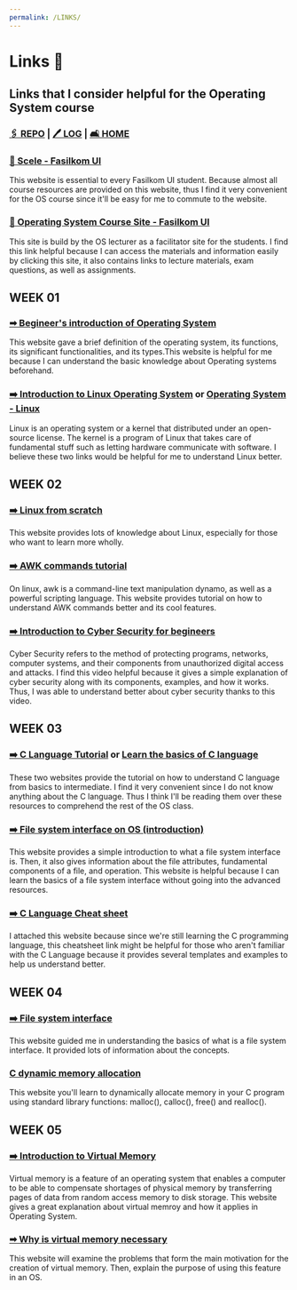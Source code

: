 ```yaml
---
permalink: /LINKS/
---
```

# Links 🔗
## Links that I consider helpful for the Operating System course 
### [🖇  REPO](https://github.com/anastasiaaaudiw/os212) | [🖊  LOG](TXT/mylog.txt) | [🛋 HOME](index.md)

### [🔺 Scele - Fasilkom UI](https://scele.cs.ui.ac.id/)
This website is essential to every Fasilkom UI student. Because almost all course resources are provided on this website, thus I find it very convenient for the OS course since it'll be easy for me to commute to the website.

### [🔺 Operating System Course Site - Fasilkom UI](https://os.vlsm.org/)
This site is build by the OS lecturer as a facilitator site for the students. I find this link helpful because I can access the materials and information easily by clicking this site, it also contains links to lecture materials, exam questions, as well as assignments. 

## WEEK 01
### [➡ Begineer's introduction of Operating System](https://www.geeksforgeeks.org/introduction-of-operating-system-set-1/)
This website gave a brief definition of the operating system, its functions, its significant functionalities, and its types.This website is helpful for me because I can understand the basic knowledge about Operating systems beforehand. 

### [➡️ Introduction to Linux Operating System](https://www.guru99.com/introduction-linux.html) or [Operating System - Linux](https://www.tutorialspoint.com/operating_system/os_linux.htm)
Linux is an operating system or a kernel that distributed under an open-source license. The kernel is a program of Linux that takes care of fundamental stuff such as letting hardware communicate with software. I believe these two links would be helpful for me to understand Linux better. 

## WEEK 02
### [➡️ Linux from scratch](https://www.linuxfromscratch.org/lfs/view/stable/)
This website provides lots of knowledge about Linux, especially for those who want to learn more wholly. 

### [➡️ AWK commands tutorial](https://www.howtogeek.com/562941/how-to-use-the-awk-command-on-linux/)
On linux, awk is a command-line text manipulation dynamo, as well as a powerful scripting language. This website provides tutorial on how to understand AWK commands better and its cool features. 

### [➡️ Introduction to Cyber Security for begineers](https://www.youtube.com/watch?v=inWWhr5tnEA)
Cyber Security refers to the method of protecting programs, networks, computer systems, and their components from unauthorized digital access and attacks. I find this video helpful because it gives a simple explanation of cyber security along with its components, examples, and how it works. Thus, I was able to understand better about cyber security thanks to this video. 

## WEEK 03
### [➡️ C Language Tutorial](https://www.w3schools.in/c-tutorial/) or [Learn the basics of C language](https://www.learn-c.org/)
These two websites provide the tutorial on how to understand C language from basics to intermediate. I find it very convenient since I do not know anything about the C language. Thus I think I'll be reading them over these resources to comprehend the rest of the OS class. 

### [➡️ File system interface on OS (introduction)](https://www.w3schools.in/operating-system-tutorial/file-system-interface/)
This website provides a simple introduction to what a file system interface is. Then, it also gives information about the file attributes, fundamental components of a file, and operation. This website is helpful because I can learn the basics of a file system interface without going into the advanced resources. 

### [➡️ C Language Cheat sheet](https://www.dummies.com/programming/c/c-programming-for-dummies-cheat-sheet/)
I attached this website because since we're still learning the C programming language, this cheatsheet link might be helpful for those who aren't familiar with the C Language because it provides several templates and examples to help us understand better. 

## WEEK 04
### [➡️ File system interface](https://www.w3schools.in/operating-system-tutorial/file-system-interface/)
This website guided me in understanding the basics of what is a file system interface. It provided lots of information about the concepts.

### [C dynamic memory allocation](https://www.programiz.com/c-programming/c-dynamic-memory-allocation)
This website you'll learn to dynamically allocate memory in your C program using standard library functions: malloc(), calloc(), free() and realloc().

## WEEK 05
### [➡️ Introduction to Virtual Memory](https://www.internalpointers.com/post/introduction-virtual-memory)
Virtual memory is a feature of an operating system that enables a computer to be able to compensate shortages of physical memory by transferring pages of data from random access memory to disk storage. This website gives a great explanation about virtual memroy and how it applies in Operating System.

### [➡ Why is virtual memory necessary](https://www.baeldung.com/cs/virtual-memory-why)
This website will examine the problems that form the main motivation for the creation of virtual memory. Then, explain the purpose of using this feature in an OS.
